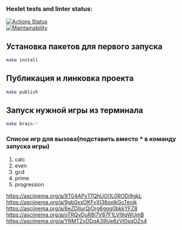 ### Hexlet tests and linter status:
[![Actions Status](https://github.com/Gideonko/frontend-project-44/workflows/hexlet-check/badge.svg)](https://github.com/Gideonko/frontend-project-44/actions)<br>
[![Maintainability](https://api.codeclimate.com/v1/badges/b1bb103bf058c76f9047/maintainability)](https://codeclimate.com/github/Gideonko/frontend-project-44/maintainability)<br>

## Установка пакетов для первого запуска
```bash
make install
```

## Публикация и линковка проекта
```bash
make publish
```

## Запуск нужной игры из терминала
```bash
make brain-*
```
### Список игр для вызова(подставить вместо * в команду запуска игры)
1. calc
2. even
3. gcd
4. prime
5. progression

https://asciinema.org/a/9T04APyT7QhUOi1L0RODj9gkL
<br>
https://asciinema.org/a/9gb0xxOKFvXI36oxlkGcTeojk
<br>
https://asciinema.org/a/6eZDIlurQjOrg6ggg0bkkYFZ8
<br>
https://asciinema.org/a/oTRQvDuR8I7V87F1LVl9qWUmB
<br>
https://asciinema.org/a/YRMTZyDDqA39Ue8zVI0sqOZn4
